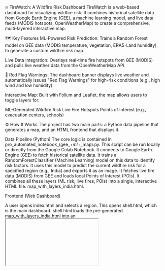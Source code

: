 🔥 FireWatch: A Wildfire Risk Dashboard
FireWatch is a web-based dashboard for visualizing wildfire risk. It combines historical satellite data from Google Earth Engine (GEE), a machine learning model, and live data feeds (MODIS hotspots, OpenWeatherMap) to create a comprehensive, multi-layered interactive map.

🗺️ Key Features
ML-Powered Risk Prediction: Trains a Random Forest model on GEE data (MODIS temperature, vegetation, ERA5-Land humidity) to generate a custom wildfire risk map.

Live Data Integration: Overlays real-time fire hotspots from GEE (MODIS) and pulls live weather data from the OpenWeatherMap API.

🚨 Red Flag Warnings: The dashboard banner displays live weather and automatically issues "Red Flag Warnings" for high-risk conditions (e.g., high wind and low humidity).

Interactive Map: Built with Folium and Leaflet, the map allows users to toggle layers for:

ML-Generated Wildfire Risk
Live Fire Hotspots
Points of Interest (e.g., evacuation centers, schools)

⚙️ How It Works
The project has two main parts: a Python data pipeline that generates a map, and an HTML frontend that displays it.

Data Pipeline (Python)
The core logic is contained in pro_automated_notebook_(gee_+_ml_+_map).py. This script can be run locally or directly from the Google Colab Notebook.
It connects to Google Earth Engine (GEE) to fetch historical satellite data.
It trains a RandomForestClassifier (Machine Learning) model on this data to identify risk factors.
It uses this model to predict the current wildfire risk for a specified region (e.g., India) and exports it as an image.
It fetches live fire data (MODIS) from GEE and loads local Points of Interest (POIs).
It combines all these layers (ML risk, live fires, POIs) into a single, interactive HTML file: map_with_layers_india.html.

Frontend (Web Dashboard)

A user opens index.html and selects a region.
This opens shell.html, which is the main dashboard.
shell.html loads the pre-generated map_with_layers_india.html into an <iframe>.

At the same time, shell.html calls the OpenWeatherMap API to fetch live weather for the region and display it in the top banner, checking for "Red Flag" conditions.


Setup: 

1. Access the Colab NotebookYou need to open the notebook file, named pro_automated_notebook_(gee_+ml+_map).ipynb, within the Google Colaboratory environment.
2. Locate the Notebook URL on the project's GitHub page. (https://colab.research.google.com/drive/1XhH50E-WSM-M8uaGKA8LQXy_-JkmNlGz?usp=sharing)
3. Open in Colab: You can typically load the notebook directly by changing the GitHub URL structure or by using the "Open in Colab" badge if provided in the repository's
4. Prepare and Authenticate the EnvironmentOnce the notebook is open, execute the cells sequentially from the beginning.
5. Install Dependencies: Run the cell(s) that install the required Python libraries. Colab is often pre-configured, but you'll likely need to ensure specific packages like earthengine-api, scikit-learn, and folium are installed or updated.Authenticate Google Earth Engine (GEE): This is a critical step for data access.
6. Run the cell containing the authentication code:This will provide a link. Click the link, log in with your GEE-registered account, and copy the authorization code.Paste the code back into the input field in the Colab cell and press Enter.Configure OpenWeatherMap API Key: Locate the cell where the API key for OpenWeatherMap is configured.
7.  Paste your key into the corresponding variable.3. Execute the Data PipelineRun the remaining cells in the notebook. This step executes the core logic detailed in the project description:Fetch historical satellite data from GEE.Train the RandomForestClassifier (ML model).
8.  Predict and generate the wildfire risk map.Fetch live MODIS fire data and OpenWeatherMap data.Combine all layers into the final HTML map file: map_with_layers_india.html.
9.   Download the Output MapSince the interactive map file is generated on the Colab server, you must download it to your local machine to view the dashboard.Use the Code
10.   Download Function: Run the following code in a new cell after the generation is complete:
11.   Alternatively, use the Files tab (folder icon) on the left sidebar in Colab, right-click the file name (map_with_layers_india.html), and select Download.
12.   View the Dashboard LocallyPlace the File: Ensure the downloaded map_with_layers_india.html file is placed in the root directory of the local FireWatch GitHub repository clone.
13.   Launch the Dashboard: Double-click the index.html file in your local directory to open the dashboard in your web browser. This dashboard will load the main interface (shell.html) and integrate the map you generated via Colab.This process allows you to utilize Colab's powerful environment for the compute-intensive parts of the project before deploying the final web component locally.
